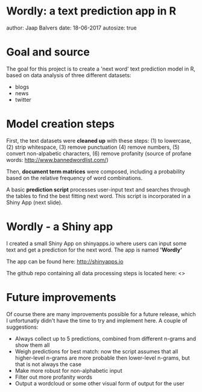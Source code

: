Wordly: a text prediction app in R
========================================================
author: Jaap Balvers
date: 18-06-2017
autosize: true

Goal and source
========================================================

The goal for this project is to create a 'next word' text prediction model in R, based on data analysis of three different datasets:

- blogs
- news
- twitter


Model creation steps
========================================================

First, the text datasets were **cleaned up** with these steps: (1) to lowercase, (2) strip whitespace, (3) remove punctuation (4) remove numbers, (5) convert non-alpabetic characters, (6) remove profanity (source of profane words: <http://www.bannedwordlist.com/>)

Then, **document term matrices** were composed, including a probability based on the relative frequency of word combinations.

A basic **prediction script** processes user-input text and searches through the tables to find the best fitting next word. This script is incorporated in a Shiny App (next slide).


Wordly - a Shiny app
========================================================

I created a small Shiny App on shinyapps.io where users can input some text and get a prediction for the next word. The app is named **'Wordly'**

The app can be found here: <http://shinyapps.io>

The github repo containing all data processing steps is located here: <>

Future improvements
========================================================
Of course there are many improvements possible for a future release, which I unfortunatly didn't have the time to try and implement here. A couple of suggestions:

- Always collect up to 5 predictions, combined from different n-grams and show them all
- Weigh predictions for best match: now the script assumes that all higher-level n-grams are more probable then lower-level n-grams, but that is not always the case
- Make more robust for non-alphabetic input
- Filter out more profanity words
- Output a wordcloud or some other visual form of output for the user
